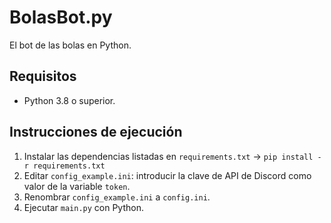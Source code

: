 # BolasBot.py
El bot de las bolas en Python.

## Requisitos

 - Python 3.8 o superior.

## Instrucciones de ejecución

1. Instalar las dependencias listadas en `requirements.txt` -> `pip install -r requirements.txt`
2. Editar `config_example.ini`: introducir la clave de API de Discord como valor de la variable `token`.
3. Renombrar `config_example.ini` a `config.ini`.
4. Ejecutar `main.py` con Python.